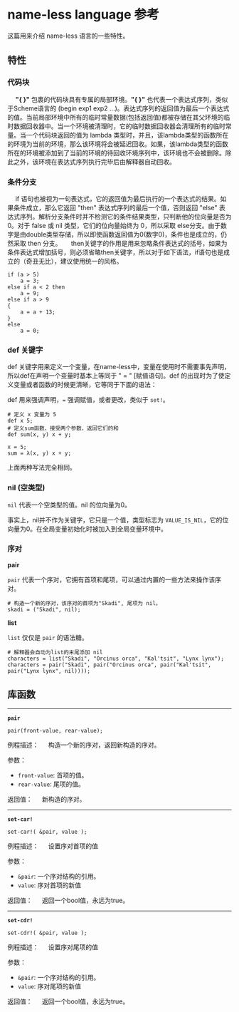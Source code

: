 # name-less language 参考

这篇用来介绍 name-less 语言的一些特性。

## 特性

### 代码块

&emsp; **"\{ }"** 包裹的代码块具有专属的局部环境。**"\{ }"** 也代表一个表达式序列，类似于Scheme语言的 (begin exp1 exp2 ...)。表达式序列的返回值为最后一个表达式的值。当前局部环境中所有的临时常量数据(包括返回值)都被存储在其父环境的临时数据回收器中。当一个环境被清理时，它的临时数据回收器会清理所有的临时常量。当一个代码块返回的值为 lambda 类型时，并且，该lambda类型的函数所在的环境为当前的环境，那么该环境将会被延迟回收。如果，该lambda类型的函数所在的环境被添加到了当前的环境的待回收环境序列中，该环境也不会被删除。除此之外，该环境在表达式序列执行完毕后由解释器自动回收。

### 条件分支

&emsp; if 语句也被视为一句表达式，它的返回值为最后执行的一个表达式的结果。如果条件成立，那么它返回 "then" 表达式序列的最后一个值，否则返回 "else" 表达式序列。解析分支条件时并不检测它的条件结果类型，只判断他的位向量是否为0。对于 false 或 nil 类型，它们的位向量始终为 0，所以采取 else分支。由于数字是由double类型存储，所以即使函数返回值为0(数字0)，条件也是成立的，仍然采取 then 分支。
&emsp; then关键字的作用是用来忽略条件表达式的括号，如果为条件表达式增加括号，则必须省略then关键字，所以对于如下语法，if语句也是成立的（奇丑无比），建议使用统一的风格。

```
if (a > 5)
	a = 3;
else if a < 2 then
	a = 9;
else if a > 9
{
	a = a + 13;
}
else
	a = 0;
```

### def 关键字

def 关键字用来定义一个变量，在name-less中，变量在使用时不需要事先声明，所以def在声明一个变量时基本上等同于 " = " [赋值语句]。def 的出现时为了使定义变量或者函数的时候更清晰，它等同于下面的语法：

def 用来强调声明，` = ` 强调赋值，或者更改，类似于 `set!`。

```
# 定义 x 变量为 5
def x 5;
# 定义sum函数，接受两个参数，返回它们的和
def sum(x, y) x + y;
```

```
x = 5;
sum = λ(x, y) x + y;
```
上面两种写法完全相同。

### nil (空类型)

`nil` 代表一个空类型的值。nil 的位向量为0。

事实上，nil并不作为关键字，它只是一个值，类型标志为 `VALUE_IS_NIL`，它的位向量为0。在全局变量初始化时被加入到全局变量环境中。

### 序对

**pair**

`pair` 代表一个序对，它拥有首项和尾项，可以通过内置的一些方法来操作该序对。
```
# 构造一个新的序对，该序对的首项为"Skadi", 尾项为 nil。
skadi = ("Skadi", nil); 
```

**list**

`list` 仅仅是 `pair` 的语法糖。

```
# 解释器会自动为list的末尾添加 nil
characters = list("Skadi", "Orcinus orca", "Kal'tsit", "Lynx lynx");
characters = pair("Skadi", pair("Orcinus orca", pair("Kal'tsit", pair("Lynx lynx", nil))));
```

## 库函数

***

**`pair`**

```
pair(front-value, rear-value);
```
例程描述：
&emsp; 构造一个新的序对，返回新构造的序对。

参数：
 - `front-value`: 首项的值。
 - `rear-value`: 尾项的值。

返回值：
&emsp; 新构造的序对。

***

**`set-car!`**

```
set-car!( &pair, value );
```

例程描述：
&emsp; 设置序对首项的值

参数：
  - `&pair`: 一个序对结构的引用。
  - `value`: 序对首项的新值

返回值：
&emsp; 返回一个bool值，永远为true。

***

**`set-cdr!`**

```
set-cdr!( &pair, value );
```

例程描述：
&emsp; 设置序对尾项的值

参数：
  - `&pair`: 一个序对结构的引用。
  - `value`: 序对尾项的新值

返回值：
&emsp; 返回一个bool值，永远为true。